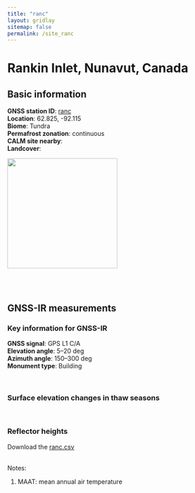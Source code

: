 ```yaml
---
title: "ranc"
layout: gridlay
sitemap: false
permalink: /site_ranc
---
```


# Rankin Inlet, Nunavut, Canada

## Basic information

<div markdown="0" id="information" class="col-sm-12">
    <!--
    <div markdown="0" id="geolocation" class="col-sm-6">
        <iframe width="350px" height="350px" frameborder="0" src="{{ site.url }}{{ site.baseurl }}/maps/ranc.html"></iframe>  
    </div>
    -->
    <p>
        <b>GNSS station ID</b>:         <a href="http://chain.physics.unb.ca/chain/">ranc</a><br/>            
        <b>Location</b>:                62.825, -92.115<br/>
        <b>Biome</b>:                   Tundra<br/>
        <b>Permafrost zonation</b>:     continuous<br/>
        <b>CALM site nearby</b>:        <br/>
        <b>Landcover</b>:               
    </p>
    <p>
        <img src="{{ site.url }}{{ site.baseurl }}/photos/ranc.jpg" height="250px" border="0">
    </p>
    <br/>
    <br/>
</div>

## GNSS-IR measurements

<div markdown="0" id="parameter" class="col-sm-12">
    <h3>Key information for GNSS-IR</h3>
    <p>
    <b>GNSS signal</b>:            GPS L1 C/A <br/>
    <b>Elevation angle</b>:        5–20 deg <br/>
    <b>Azimuth angle</b>:          150–300 deg <br/>
    <b>Monument type</b>:          Building
    </p>
    <br/>
    <h3>Surface elevation changes in thaw seasons</h3>
    <!--
    <iframe width="900" height="800" frameborder="0" scrolling="no" src="{{ site.url }}{{ site.baseurl }}/gnssir/ranc_plot.html"></iframe>
    -->
    <br/>
    <h3>Reflector heights</h3>
    Download the <a href="{{ site.url }}{{ site.baseurl }}/gnssir/ranc.csv">ranc.csv</a>
    <br/>
    <br/>
</div>

Notes:
1. MAAT: mean annual air temperature



